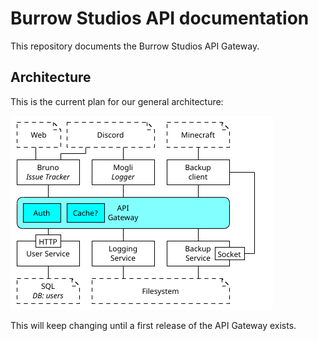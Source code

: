 # Burrow Studios API documentation
This repository documents the Burrow Studios API Gateway.

## Architecture
This is the current plan for our general architecture:

![Project architecture](res/architecture.png)

This will keep changing until a first release of the API Gateway exists.